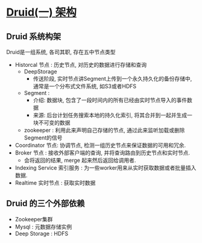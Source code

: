 # [Druid(一) 架构](https://www.jianshu.com/p/852bb8cfed6b)

## Druid 系统构架

Druid是一组系统, 各司其职, 存在五中节点类型
* Historcal 节点 : 历史节点, 对历史的数据进行存储和查询
    * DeepStorage
        * 传送阶段, 实时节点讲Segment上传到一个永久持久化的备份存储中, 通常是一个分布式文件系统, 如S3或者HDFS
    * Segment : 
        * 介绍: 数据块, 包含了一段时间内的所有已经由实时节点导入的事件数据
        * 来源: 后台计划任务搜索本地的持久化索引, 将其合并到一起并生成一块不可变的数据
    * zookeeper : 利用此来声明自己存储的节点, 通过此来监听加载或删除Segment的信号
* Coordinator 节点: 协调节点, 检测一组历史节点来保证数据的可用和冗余. 
* Broker 节点 :  接收外部客户端的查询, 并将查询路由到历史节点和实时节点. 
    * 会将返回的结果, merge 起来然后返回给调用者. 
* Indexing Service 索引服务 : 为一些worker用来从实时获取数据或者批量插入数据.
* Realtime 实时节点 : 获取实时数据 

## Druid 的三个外部依赖
* Zookeeper集群
* Mysql : 元数据存储实例
* Deep Storage : HDFS